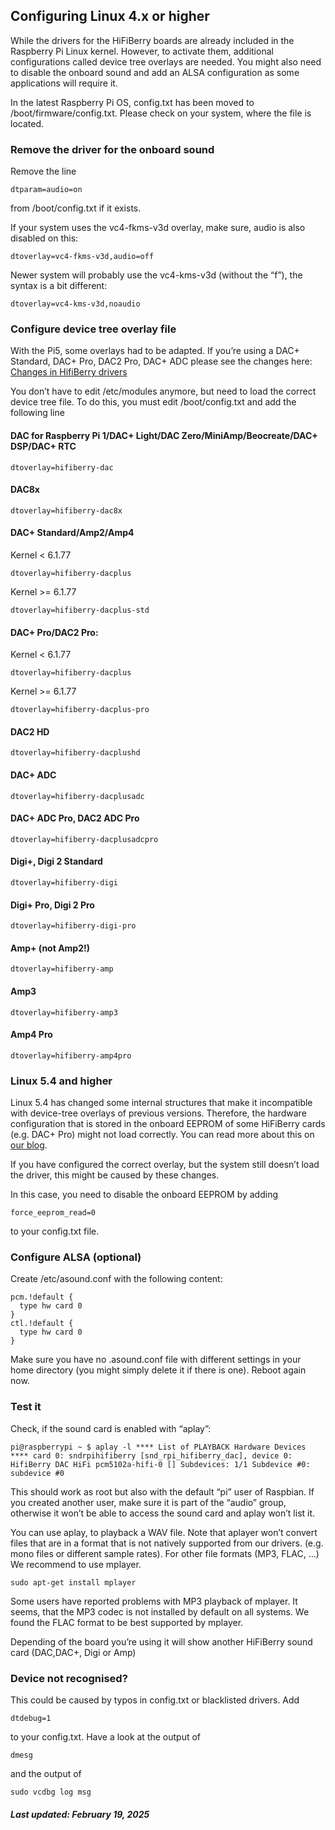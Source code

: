 Configuring Linux 4.x or higher
----------

While the drivers for the HiFiBerry boards are already included in the Raspberry Pi Linux kernel. However, to activate them, additional configurations called device tree overlays are needed. You might also need to disable the onboard sound and add an ALSA configuration as some applications will require it.

In the latest Raspberry Pi OS, config.txt has been moved to /boot/firmware/config.txt. Please check on your system, where the file is located.

### Remove the driver for the onboard sound ###

Remove the line

`dtparam=audio=on`

from /boot/config.txt if it exists.

If your system uses the vc4-fkms-v3d overlay, make sure, audio is also disabled on this:

`dtoverlay=vc4-fkms-v3d,audio=off`

Newer system will probably use the vc4-kms-v3d (without the “f”), the syntax is a bit different:

`dtoverlay=vc4-kms-v3d,noaudio`

### Configure device tree overlay file ###

With the Pi5, some overlays had to be adapted. If you’re using a DAC+ Standard, DAC+ Pro, DAC2 Pro, DAC+ ADC please see the changes here: [Changes in HifiBerry drivers](https://www.hifiberry.com/blog/changes-in-hifiberry-drivers/)

You don’t have to edit /etc/modules anymore, but need to load the correct device tree file. To do this, you must edit /boot/config.txt and add the following line

#### DAC for Raspberry Pi 1/DAC+ Light/DAC Zero/MiniAmp/Beocreate/DAC+ DSP/DAC+ RTC ####

`dtoverlay=hifiberry-dac`

#### DAC8x ####

`dtoverlay=hifiberry-dac8x`

#### DAC+ Standard/Amp2/Amp4 ####

Kernel \< 6.1.77

`dtoverlay=hifiberry-dacplus`

Kernel \>= 6.1.77

`dtoverlay=hifiberry-dacplus-std`

#### DAC+ Pro/DAC2 Pro: ####

Kernel \< 6.1.77

`dtoverlay=hifiberry-dacplus`

Kernel \>= 6.1.77

`dtoverlay=hifiberry-dacplus-pro`

#### DAC2 HD ####

`dtoverlay=hifiberry-dacplushd`

#### DAC+ ADC ####

`dtoverlay=hifiberry-dacplusadc`

#### DAC+ ADC Pro, DAC2 ADC Pro ####

`dtoverlay=hifiberry-dacplusadcpro`

#### Digi+, Digi 2 Standard ####

`dtoverlay=hifiberry-digi`

#### Digi+ Pro, Digi 2 Pro ####

`dtoverlay=hifiberry-digi-pro`

#### Amp+ (not Amp2!) ####

`dtoverlay=hifiberry-amp`

#### Amp3 ####

`dtoverlay=hifiberry-amp3`

#### Amp4 Pro ####

`dtoverlay=hifiberry-amp4pro`

###  ###

### Linux 5.4 and higher ###

Linux 5.4 has changed some internal structures that make it incompatible with device-tree overlays of previous versions. Therefore, the hardware configuration that
is stored in the onboard EEPROM of some HiFiBerry cards (e.g. DAC+ Pro) might not load correctly. You can read more about this on [our blog](https://www.hifiberry.com/blog/configuration-changes-in-linux-5-4/).

If you have configured the correct overlay, but the system still doesn’t load the driver, this might be caused by these changes.

In this case, you need to disable the onboard EEPROM by adding

```
force_eeprom_read=0
```

to your config.txt file.

### Configure ALSA (optional) ###

Create /etc/asound.conf with the following content:

```
pcm.!default {
  type hw card 0
}
ctl.!default {
  type hw card 0
}
```

Make sure you have no .asound.conf file with different settings in your home directory (you might simply delete it if there is one). Reboot again now.

### Test it ###

Check, if the sound card is enabled with “aplay”:

`pi@raspberrypi ~ $ aplay -l
**** List of PLAYBACK Hardware Devices **** card 0: sndrpihifiberry [snd_rpi_hifiberry_dac], device 0: HifiBerry DAC HiFi pcm5102a-hifi-0 []
Subdevices: 1/1
Subdevice #0: subdevice #0 `

This should work as root but also with the default “pi” user of Raspbian. If you created another user, make sure it is part of the “audio” group, otherwise it won’t be able to access the sound card and aplay won’t list it.

You can use aplay, to playback a WAV file. Note that aplayer won’t convert files that are in a format that is not natively supported from our drivers. (e.g. mono files or different sample rates). For other file formats (MP3, FLAC, …) We recommend to use mplayer.

`sudo apt-get install mplayer`

Some users have reported problems with MP3 playback of mplayer. It seems, that the MP3 codec is not installed by default on all systems. We found the FLAC format to be best supported by mplayer.

Depending of the board you’re using it will show another HiFiBerry sound card (DAC,DAC+, Digi or Amp)

### Device not recognised? ###

This could be caused by typos in config.txt or blacklisted drivers. Add

`dtdebug=1`

to your config.txt. Have a look at the output of

`dmesg`

and the output of

`sudo vcdbg log msg`

##### Last updated: February 19, 2025 #####
